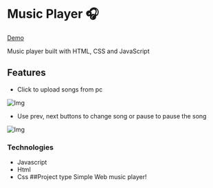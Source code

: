 # Music Player 🎧

[Demo](https://donatellac.github.io/music-player-javascript/)

Music player built with HTML, CSS and JavaScript

## Features

- Click to upload songs from pc

![Img](./images/music-player-js.png)

- Use prev, next buttons to change song or pause to pause the song

![Img](./images/music-player.png)

### Technologies

- Javascript
- Html
- Css
##Project type 
Simple Web music player! 
